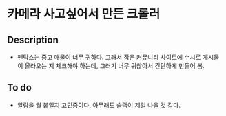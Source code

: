 # 카메라 사고싶어서 만든 크롤러

## Description
- 펜탁스는 중고 매물이 너무 귀하다. 그래서 작은 커뮤니티 사이트에 수시로 게시물이 올라오는 지
체크해야 하는데, 그러기 너무 귀찮아서 간단하게 만들어 봄.

## To do
- 알람을 뭘 붙일지 고민중이다, 아무래도 슬랙이 제일 나을 것 같다.

